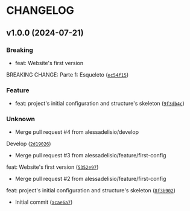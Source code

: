 # CHANGELOG

## v1.0.0 (2024-07-21)

### Breaking

* feat: Website&#39;s first version

BREAKING CHANGE: Parte 1: Esqueleto ([`ec54f15`](https://github.com/alessadelisio/gokei-golden-gate-website/commit/ec54f15df605e91619edbc60d0020f0d64e95a2e))

### Feature

* feat: project&#39;s initial configuration and structure&#39;s skeleton ([`9f3db4c`](https://github.com/alessadelisio/gokei-golden-gate-website/commit/9f3db4cc947ae0632ddab9d3884993e21b085f02))

### Unknown

* Merge pull request #4 from alessadelisio/develop

Develop ([`2d19026`](https://github.com/alessadelisio/gokei-golden-gate-website/commit/2d19026505f2477fd47366a1420da766bb394216))

* Merge pull request #3 from alessadelisio/feature/first-config

feat: Website&#39;s first version ([`5352e97`](https://github.com/alessadelisio/gokei-golden-gate-website/commit/5352e97ad429737d84aa69fe6a3ca6b4ac74e189))

* Merge pull request #2 from alessadelisio/feature/first-config

feat: project&#39;s initial configuration and structure&#39;s skeleton ([`8f3b902`](https://github.com/alessadelisio/gokei-golden-gate-website/commit/8f3b902acc77ae91ce3faf36d4d7e206d99c9d15))

* Initial commit ([`acae6a7`](https://github.com/alessadelisio/gokei-golden-gate-website/commit/acae6a74f220a55689c414dae02f298518b34259))
